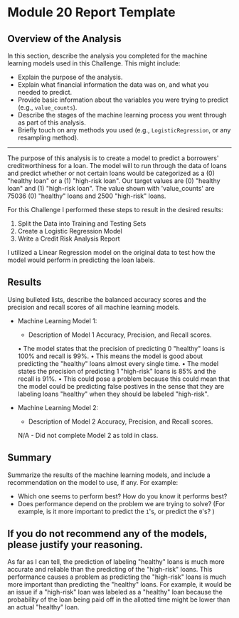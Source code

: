 # Module 20 Report Template

## Overview of the Analysis

In this section, describe the analysis you completed for the machine learning models used in this Challenge. This might include:

* Explain the purpose of the analysis.
* Explain what financial information the data was on, and what you needed to predict.
* Provide basic information about the variables you were trying to predict (e.g., `value_counts`).
* Describe the stages of the machine learning process you went through as part of this analysis.
* Briefly touch on any methods you used (e.g., `LogisticRegression`, or any resampling method).
--------------------------------------------------------------------------------------------------------
The purpose of this analysis is to create a model to predict a borrowers' creditworthiness for a loan. The model will to run through the data of loans and predict whether or not certain loans would be categorized as a (0) "healthy loan" or a (1) "high-risk loan". Our target values are (0) "healthy loan" and (1) "high-risk loan". The value shown with 'value_counts' are 75036 (0) "healthy" loans and 2500 "high-risk" loans. 

For this Challenge I performed these steps to result in the desired results:
  1. Split the Data into Training and Testing Sets
  2. Create a Logistic Regression Model
  3. Write a Credit Risk Analysis Report

I utilized a Linear Regression model on the original data to test how the model would perform in predicting the loan labels.


## Results

Using bulleted lists, describe the balanced accuracy scores and the precision and recall scores of all machine learning models.

* Machine Learning Model 1:
  * Description of Model 1 Accuracy, Precision, and Recall scores.

  • The model states that the precision of predicting 0 "healthy"     loans is 100% and recall is 99%.
  • This means the model is good about predicting the "healthy" loans almost every single time.
  • The model states the precision of predicting 1 "high-risk" loans is 85% and the recall is 91%.
  • This could pose a problem because this could mean that the model could be predicting false postives in the sense that they are labeling loans "healthy" when they should be labeled "high-risk".

* Machine Learning Model 2:
  * Description of Model 2 Accuracy, Precision, and Recall scores.

  N/A - Did not complete Model 2 as told in class.

## Summary

Summarize the results of the machine learning models, and include a recommendation on the model to use, if any. For example:
* Which one seems to perform best? How do you know it performs best?
* Does performance depend on the problem we are trying to solve? (For example, is it more important to predict the `1`'s, or predict the `0`'s? )

If you do not recommend any of the models, please justify your reasoning.
------------------------------------------------------------------------------

As far as I can tell, the prediction of labeling "healthy" loans is much more accurate and reliable than the predicting of the "high-risk" loans. This performance causes a problem as predicting the "high-risk" loans is much more important than predicting the "healthy" loans. For example, it would be an issue if a "high-risk" loan was labeled as a "healthy" loan because the probability of the loan being paid off in the allotted time might be lower than an actual "healthy" loan.